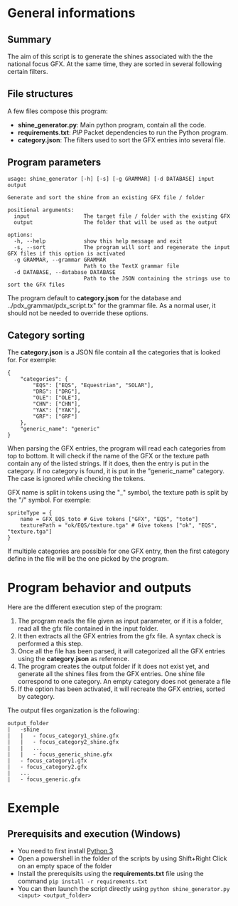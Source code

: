 # General informations
## Summary
The aim of this script is to generate the shines associated with the the national focus GFX. At the same time, they are sorted in several following certain filters.
## File structures
A few files compose this program:
 * **shine_generator.py**: Main python program, contain all the code.
 * **requirements.txt**: *PIP* Packet dependencies to run the Python program.
 * **category.json**: The filters used to sort the GFX entries into several file.
## Program parameters
```
usage: shine_generator [-h] [-s] [-g GRAMMAR] [-d DATABASE] input output

Generate and sort the shine from an existing GFX file / folder

positional arguments:
  input                 The target file / folder with the existing GFX
  output                The folder that will be used as the output

options:
  -h, --help            show this help message and exit
  -s, --sort            The program will sort and regenerate the input GFX files if this option is activated
  -g GRAMMAR, --grammar GRAMMAR
                        Path to the TextX grammar file
  -d DATABASE, --database DATABASE
                        Path to the JSON containing the strings use to sort the GFX files
```
The program default to **category.json** for the database and ../pdx_grammar/pdx_script.tx" for the grammar file. As a normal user, it should not be needed to override these options.
## Category sorting
The **category.json** is a JSON file contain all the categories that is looked for. For exemple:
```
{
    "categories": {
        "EQS": ["EQS", "Equestrian", "SOLAR"],
        "DRG": ["DRG"],
        "OLE": ["OLE"],
        "CHN": ["CHN"],
        "YAK": ["YAK"],
        "GRF": ["GRF"]
    },
    "generic_name": "generic"
}
```
When parsing the GFX entries, the program will read each categories from top to bottom. It will check if the name of the GFX or the texture path contain any of the listed strings. If it does, then the entry is put in the category. If no category is found, it is put in the "generic_name" category. The case is ignored while checking the tokens.

GFX name is split in tokens using the "_" symbol, the texture path is split by the "/" symbol. For exemple:
```
spriteType = {
    name = GFX_EQS_toto # Give tokens ["GFX", "EQS", "toto"]
    texturePath = "ok/EQS/texture.tga" # Give tokens ["ok", "EQS", "texture.tga"]
}
```
If multiple categories are possible for one GFX entry, then the first category define in the file will be the one picked by the program.
# Program behavior and outputs
Here are the different execution step of the program:
 1. The program reads the file given as input parameter, or if it is a folder, read all the gfx file contained in the input folder.
 2. It then extracts all the GFX entries from the gfx file. A syntax check is performed a this step.
 3. Once all the file has been parsed, it will categorized all the GFX entries using the **category.json** as reference.
 4. The program creates the output folder if it does not exist yet, and generate all the shines files from the GFX entries. One shine file correspond to one category. An empty category does not generate a file
 5. If the option has been activated, it will recreate the GFX entries, sorted by category.

The output files organization is the following:
```
output_folder
|   -shine
|   |   - focus_category1_shine.gfx
|   |   - focus_category2_shine.gfx
|   |   ...
|   |   - focus_generic_shine.gfx
|   - focus_category1.gfx
|   - focus_category2.gfx
|   ...
|   - focus_generic.gfx
```
# Exemple
## Prerequisits and execution (Windows)
 * You need to first install [Python 3](https://www.python.org/downloads/release/python-3130/)
 * Open a powershell in the folder of the scripts by using Shift+Right Click on an empty space of the folder
 * Install the prerequisits using the **requirements.txt** file using the command `pip install -r requirements.txt`
 * You can then launch the script directly using `python shine_generator.py <input> <output_folder>`
